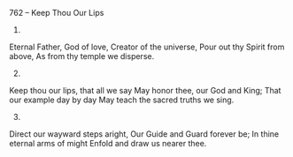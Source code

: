 762 – Keep Thou Our Lips


1.
Eternal Father, God of love,
Creator of the universe,
Pour out thy Spirit from above,
As from thy temple we disperse.

2.
Keep thou our lips, that all we say
May honor thee, our God and King;
That our example day by day
May teach the sacred truths we sing.

3.
Direct our wayward steps aright,
Our Guide and Guard forever be;
In thine eternal arms of might
Enfold and draw us nearer thee.
